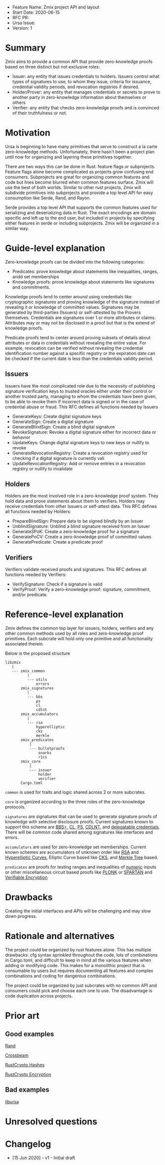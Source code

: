 - Feature Name: Zmix project API and layout
- Start Date: 2020-06-15
- RFC PR:
- Ursa Issue:
- Version: 1

# Summary
[summary]: #summary

Zmix aims to provide a common API that provide zero-knowledge proofs based on three distinct but not exclusive roles:

- Issuer: any entity that issues credentials to holders. Issuers control what types of signatures to use, to whom they issue,
criteria for issuance, credential validity periods, and revocation registries if desired.
- Holder/Prover: any entity that manages credentials or secrets to prove to another party in zero-knowledge information about themselves or others
- Verifier: any entity that checks zero-knowledge proofs and is convinced of their truthfulness or not.

# Motivation
[motivation]: #motivation

Ursa is beginning to have many primitives that serve to construct a la carte zero-knowledge methods. 
Unfortunately, there hasn't been a project plan until now for organizing and layering these primitives together.

There are two ways this can be done in Rust: feature flags or subprojects. Feature flags alone become complicated
as projects grow confusing end consumers. Subprojects are great for organizing common features and code but 
lines become blurred when common features surface. Zmix will use the best of both worlds. Similar to other rust projects, 
Zmix will subdivide primitives into subprojects and provide a top level API for easy consumption like Serde, Rand, and Rayon.

Serde provides a top level API that supports the common features used for serializing and deserializing data in Rust.
The exact encodings are domain specific and left up to the end user, but included in projects by specifying either features
in serde or including subprojects. Zmix will be organized in a similar way.

# Guide-level explanation
[guide-level-explanation]: #guide-level-explanation

Zero-knowledge proofs can be divided into the following categories:

- Predicates: prove knowledge about statements like inequalities, ranges, andd set memberships
- Knowledge proofs: prove knowledge about statements like signatures and commitments.

Knowledge proofs tend to center around using credentials like cryptographic signatures and proving knowledge of the signature
instead of revealing it or knowledge of committed values. Signatures may be generated by third-parties (Issuers) or self-attested
by the Provers themselves. Credentials are signatures over 1 or more attributes or claims. Attributes may or may not be disclosed
in a proof but that is the extend of knowledge proofs.

Predicate proofs tend to center around proving subsets of details about attributes or data in credentials without revealing the entire
value. For example, revocation can be verified without revealing the credential identification number against a specific registry or
the expiration date can be checked if the current date is less than the credentials validity period.

## Issuers
[issuers]: #issuers
Issuers have the most complicated role due to the necessity of publishing signature verification keys to trusted oracles
either under their control or another trusted party, managing to whom the credentials have been given, to be able to revoke them if incorrect data
is signed or in the case of credential abuse or fraud. This RFC defines all functions needed by Issuers

- GenerateKeys: Create digital signature keys
- GenerateSign: Create a digital signature
- GenerateBlindSign: Create a blind digital signature
- RevokeSignature: Revoke a digital signature either for incorrect data or behavior
- UpdateKeys: Change digital signature keys to new keys or nullify to revoke
- GenerateRevocationRegistry: Create a revocation registry used for checking if a digital signature is currently vali
- UpdateRevocationRegistry: Add or remove entries in a revocation registry or nullify to invalidate

## Holders
[holders]: #holders

Holders are the most involved role in a zero-knowledge proof system. They hold data and prove statements about them to verifiers.
Holders may receive credentials from other Issuers or self-attest data. This RFC defines all functions needed by Holders:

- PrepareBlindSign: Prepare data to be signed blindly by an Issuer
- UnblindSignature: Unblind a blind signature received from an Issuer
- GenerateSPoK: Create a zero-knowledge proof for a signature
- GeneratePoCV: Create a zero-knowledge proof of committed values
- GeneratePredicate: Create a predicate proof

## Verifiers
[verifiers]: #verifiers

Verifiers validate received proofs and signatures. This RFC defines all functions needed by Verifiers:

- VerifySignature: Check if a signature is valid
- VerifyProof: Verify a zero-knowledge proof: signature, commitment, and/or predicate.

# Reference-level explanation
[reference-level-explanation]: #reference-level-explanation

Zmix defines the common top layer for issuers, holders, verifiers and any other common methods used by all roles and
zero-knowledge proof primitives. Each subcrate will hold only one primitive and all functionality associated therein.

Below is the proposed structure

```
libzmix
   |
   --- zmix_common
          |
          --- utils
              errors
       zmix_signatures
          |
          --- bbs
              ps
              cl
              cdlnt
       zmix_accumulators
          |
          --- rsa
              hyperelliptic
              cks
              merkle
       zmix_predicates
           |
           --- bulletproofs
               snarks
               r1cs
       zmix_core
           |
           --- issuer
               holder
               verifier
       Cargo.toml
```

`common` is used for traits and logic shared across 2 or more subcrates.

`core` is organized according to the three roles of the zero-knowledge protocols.

`signatures` are signatures that can be used to generate signature proofs of knowledge with selective disclosure proofs.
Current signatures known to support this scheme are [BBS+](https://crypto.stanford.edu/~xb/crypto04a/groupsigs.pdf), [CL](https://groups.csail.mit.edu/cis/pubs/lysyanskaya/cl02b.pdfhttps://groups.csail.mit.edu/cis/pubs/lysyanskaya/cl02b.pdf),
[PS](https://eprint.iacr.org/2015/525.pdf), [CDLNT](https://eprint.iacr.org/2020/016.pdf), and [delegatable credentials](https://acmccs.github.io/papers/p683-camenischA.pdf). There will be common code shared among signatures
like interfaces and errors.

`accumulators` are used for zero-knowledge set memberships. Current known schemes are accumulators of unknown order like 
[RSA](https://eprint.iacr.org/2018/1188.pdf) and [Hyperelliptic Curves](https://eprint.iacr.org/2020/196.pdf), Elliptic Curve based like [CKS](https://link.springer.com/content/pdf/10.1007%2F978-3-642-00468-1_27.pdf), and [Merkle Tree](https://eprint.iacr.org/2019/1255.pdf) based.

`predicates` are proofs for testing ranges and inequalities of [numeric](https://eprint.iacr.org/2017/1066.pdf) inputs or
             other miscellaneous circuit based proofs like [PLONK](https://eprint.iacr.org/2019/953.pdf) or [SPARTAN](https://eprint.iacr.org/2019/550.pdf) and
             [Verifiable Encryption](https://www.shoup.net/papers/verenc.pdf)

# Drawbacks
[drawbacks]: #drawbacks

Creating the initial interfaces and APIs will be challenging and may slow down progress.

# Rationale and alternatives
[alternatives]: #alternatives

The project could be organized by rust features alone. This has multiple drawbacks: cfg syntax sprinkled throughout the code,
lots of combinations in Cargo.toml, and difficult to keep in mind all the various features when adding or modifying code. This makes 
for a monolithic project that is consumable by users but requires documenting all features and complex combinations and coding
for dangerous combinations.

The project could be organized by just subcrates with no common API and consumers could pick and choose each one to use.
The disadvantage is code duplication across projects.

# Prior art
[prior-art]: #prior-art

## Good examples

[Rand](https://github.com/rust-random/rand)

[Crossbeam](https://github.com/crossbeam-rs/crossbeam)

[RustCrypto Hashes](https://github.com/RustCrypto/hashes)

[RustCrypto Encryption](https://github.com/RustCrypto/traits)

## Bad examples

[libursa](https://github.com/hyperledger/ursa/blob/master/libursa/Cargo.toml)

# Unresolved questions
[unresolved]: #unresolved-questions

# Changelog
[changelog]: #changelog

- [15 Jun 2020] - v1 - Initial draft
